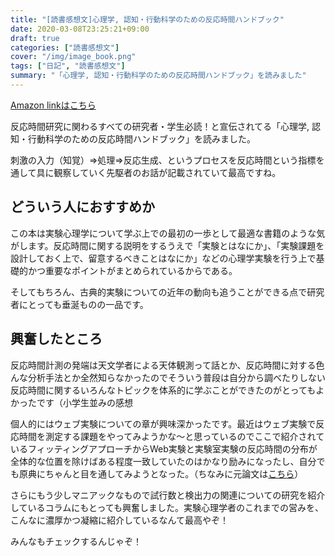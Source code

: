 ```yaml
---
title: "[読書感想文]心理学, 認知・行動科学のための反応時間ハンドブック"
date: 2020-03-08T23:25:21+09:00
draft: true
categories: ["読書感想文"]
cover: "/img/image_book.png"
tags: ["日記", "読書感想文"]
summary: "「心理学, 認知・行動科学のための反応時間ハンドブック」を読みました"
---
```


[Amazon linkはこちら](https://www.amazon.co.jp/%E5%BF%83%E7%90%86%E5%AD%A6%E3%80%81%E8%AA%8D%E7%9F%A5%E3%83%BB%E8%A1%8C%E5%8B%95%E7%A7%91%E5%AD%A6%E3%81%AE%E3%81%9F%E3%82%81%E3%81%AE%E5%8F%8D%E5%BF%9C%E6%99%82%E9%96%93%E3%83%8F%E3%83%B3%E3%83%89%E3%83%96%E3%83%83%E3%82%AF-%E7%B6%BE%E9%83%A8-%E6%97%A9%E7%A9%82/dp/4326251360/ref=sr_1_1?__mk_ja_JP=%E3%82%AB%E3%82%BF%E3%82%AB%E3%83%8A&crid=13IAH1T8PDD22&keywords=%E5%8F%8D%E5%BF%9C%E6%99%82%E9%96%93%E3%83%8F%E3%83%B3%E3%83%89%E3%83%96%E3%83%83%E3%82%AF&qid=1583679651&sprefix=%E5%8F%8D%E5%BF%9C%E6%99%82%E9%96%93%2Caps%2C277&sr=8-1)
  
  
  反応時間研究に関わるすべての研究者・学生必読！と宣伝されてる「心理学, 認知・行動科学のための反応時間ハンドブック」を読みました。
  

  刺激の入力（知覚）⇒処理⇒反応生成、というプロセスを反応時間という指標を通して具に観察していく先駆者のお話が記載されていて最高ですね。

## どういう人におすすめか  
  
  この本は実験心理学について学ぶ上での最初の一歩として最適な書籍のような気がします。反応時間に関する説明をするうえで「実験とはなにか」、「実験課題を設計しておく上で、留意するべきことはなにか」などの心理学実験を行う上で基礎的かつ重要なポイントがまとめられているからである。
  
  そしてもちろん、古典的実験についての近年の動向も追うことができる点で研究者にとっても垂涎ものの一品です。
  
  
## 興奮したところ  
  反応時間計測の発端は天文学者による天体観測って話とか、反応時間に対する色んな分析手法とか全然知らなかったのでそういう普段は自分から調べたりしない反応時間に関するいろんなトピックを体系的に学ぶことができたのがとってもよかったです（小学生並みの感想
  
  個人的にはウェブ実験についての章が興味深かったです。最近はウェブ実験で反応時間を測定する課題をやってみようかな～と思っているのでここで紹介されているフィッティングアプローチからWeb実験と実験室実験の反応時間の分布が全体的な位置を除けばある程度一致していたのはかなり励みになったし、自分でも原典にちゃんと目を通してみようとなった。（ちなみに元論文は[こちら](https://www.ncbi.nlm.nih.gov/pubmed/26170056)）
  
  さらにもう少しマニアックなもので試行数と検出力の関連についての研究を紹介しているコラムにもとっても興奮しました。実験心理学者のこれまでの営みを、こんなに濃厚かつ凝縮に紹介しているなんて最高やぞ！
  
  

  みんなもチェックするんじゃぞ！

